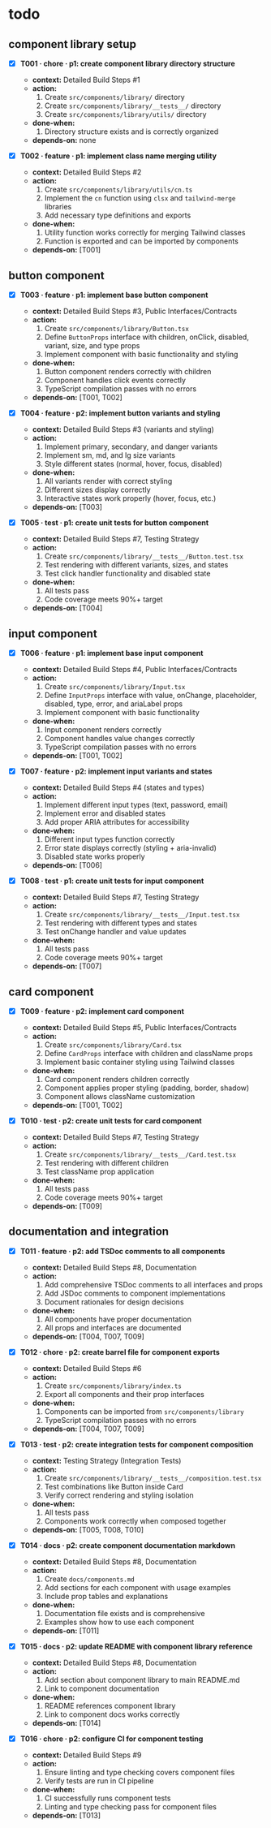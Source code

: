 # todo

## component library setup

- [x] **T001 · chore · p1: create component library directory structure**

  - **context:** Detailed Build Steps #1
  - **action:**
    1. Create `src/components/library/` directory
    2. Create `src/components/library/__tests__/` directory
    3. Create `src/components/library/utils/` directory
  - **done‑when:**
    1. Directory structure exists and is correctly organized
  - **depends‑on:** none

- [x] **T002 · feature · p1: implement class name merging utility**
  - **context:** Detailed Build Steps #2
  - **action:**
    1. Create `src/components/library/utils/cn.ts`
    2. Implement the `cn` function using `clsx` and `tailwind-merge` libraries
    3. Add necessary type definitions and exports
  - **done‑when:**
    1. Utility function works correctly for merging Tailwind classes
    2. Function is exported and can be imported by components
  - **depends‑on:** [T001]

## button component

- [x] **T003 · feature · p1: implement base button component**

  - **context:** Detailed Build Steps #3, Public Interfaces/Contracts
  - **action:**
    1. Create `src/components/library/Button.tsx`
    2. Define `ButtonProps` interface with children, onClick, disabled, variant, size, and type props
    3. Implement component with basic functionality and styling
  - **done‑when:**
    1. Button component renders correctly with children
    2. Component handles click events correctly
    3. TypeScript compilation passes with no errors
  - **depends‑on:** [T001, T002]

- [x] **T004 · feature · p2: implement button variants and styling**

  - **context:** Detailed Build Steps #3 (variants and styling)
  - **action:**
    1. Implement primary, secondary, and danger variants
    2. Implement sm, md, and lg size variants
    3. Style different states (normal, hover, focus, disabled)
  - **done‑when:**
    1. All variants render with correct styling
    2. Different sizes display correctly
    3. Interactive states work properly (hover, focus, etc.)
  - **depends‑on:** [T003]

- [x] **T005 · test · p1: create unit tests for button component**
  - **context:** Detailed Build Steps #7, Testing Strategy
  - **action:**
    1. Create `src/components/library/__tests__/Button.test.tsx`
    2. Test rendering with different variants, sizes, and states
    3. Test click handler functionality and disabled state
  - **done‑when:**
    1. All tests pass
    2. Code coverage meets 90%+ target
  - **depends‑on:** [T004]

## input component

- [x] **T006 · feature · p1: implement base input component**

  - **context:** Detailed Build Steps #4, Public Interfaces/Contracts
  - **action:**
    1. Create `src/components/library/Input.tsx`
    2. Define `InputProps` interface with value, onChange, placeholder, disabled, type, error, and ariaLabel props
    3. Implement component with basic functionality
  - **done‑when:**
    1. Input component renders correctly
    2. Component handles value changes correctly
    3. TypeScript compilation passes with no errors
  - **depends‑on:** [T001, T002]

- [x] **T007 · feature · p2: implement input variants and states**

  - **context:** Detailed Build Steps #4 (states and types)
  - **action:**
    1. Implement different input types (text, password, email)
    2. Implement error and disabled states
    3. Add proper ARIA attributes for accessibility
  - **done‑when:**
    1. Different input types function correctly
    2. Error state displays correctly (styling + aria-invalid)
    3. Disabled state works properly
  - **depends‑on:** [T006]

- [x] **T008 · test · p1: create unit tests for input component**
  - **context:** Detailed Build Steps #7, Testing Strategy
  - **action:**
    1. Create `src/components/library/__tests__/Input.test.tsx`
    2. Test rendering with different types and states
    3. Test onChange handler and value updates
  - **done‑when:**
    1. All tests pass
    2. Code coverage meets 90%+ target
  - **depends‑on:** [T007]

## card component

- [x] **T009 · feature · p2: implement card component**

  - **context:** Detailed Build Steps #5, Public Interfaces/Contracts
  - **action:**
    1. Create `src/components/library/Card.tsx`
    2. Define `CardProps` interface with children and className props
    3. Implement basic container styling using Tailwind classes
  - **done‑when:**
    1. Card component renders children correctly
    2. Component applies proper styling (padding, border, shadow)
    3. Component allows className customization
  - **depends‑on:** [T001, T002]

- [x] **T010 · test · p2: create unit tests for card component**
  - **context:** Detailed Build Steps #7, Testing Strategy
  - **action:**
    1. Create `src/components/library/__tests__/Card.test.tsx`
    2. Test rendering with different children
    3. Test className prop application
  - **done‑when:**
    1. All tests pass
    2. Code coverage meets 90%+ target
  - **depends‑on:** [T009]

## documentation and integration

- [x] **T011 · feature · p2: add TSDoc comments to all components**

  - **context:** Detailed Build Steps #8, Documentation
  - **action:**
    1. Add comprehensive TSDoc comments to all interfaces and props
    2. Add JSDoc comments to component implementations
    3. Document rationales for design decisions
  - **done‑when:**
    1. All components have proper documentation
    2. All props and interfaces are documented
  - **depends‑on:** [T004, T007, T009]

- [x] **T012 · chore · p2: create barrel file for component exports**

  - **context:** Detailed Build Steps #6
  - **action:**
    1. Create `src/components/library/index.ts`
    2. Export all components and their prop interfaces
  - **done‑when:**
    1. Components can be imported from `src/components/library`
    2. TypeScript compilation passes with no errors
  - **depends‑on:** [T004, T007, T009]

- [x] **T013 · test · p2: create integration tests for component composition**

  - **context:** Testing Strategy (Integration Tests)
  - **action:**
    1. Create `src/components/library/__tests__/composition.test.tsx`
    2. Test combinations like Button inside Card
    3. Verify correct rendering and styling isolation
  - **done‑when:**
    1. All tests pass
    2. Components work correctly when composed together
  - **depends‑on:** [T005, T008, T010]

- [x] **T014 · docs · p2: create component documentation markdown**

  - **context:** Detailed Build Steps #8, Documentation
  - **action:**
    1. Create `docs/components.md`
    2. Add sections for each component with usage examples
    3. Include prop tables and explanations
  - **done‑when:**
    1. Documentation file exists and is comprehensive
    2. Examples show how to use each component
  - **depends‑on:** [T011]

- [x] **T015 · docs · p2: update README with component library reference**

  - **context:** Detailed Build Steps #8, Documentation
  - **action:**
    1. Add section about component library to main README.md
    2. Link to component documentation
  - **done‑when:**
    1. README references component library
    2. Link to component docs works correctly
  - **depends‑on:** [T014]

- [x] **T016 · chore · p2: configure CI for component testing**
  - **context:** Detailed Build Steps #9
  - **action:**
    1. Ensure linting and type checking covers component files
    2. Verify tests are run in CI pipeline
  - **done‑when:**
    1. CI successfully runs component tests
    2. Linting and type checking pass for component files
  - **depends‑on:** [T013]

